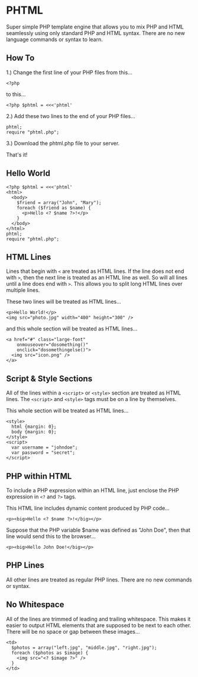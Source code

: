 PHTML
=====

Super simple PHP template engine that allows you to mix PHP and HTML seamlessly using only standard PHP and HTML syntax. There are no new language commands or syntax to learn.

How To
------

1.) Change the first line of your PHP files from this...

    <?php

to this...

    <?php $phtml = <<<'phtml'

2.) Add these two lines to the end of your PHP files...

    phtml;
    require "phtml.php";

3.) Download the phtml.php file to your server.

That's it!

Hello World
-----------

    <?php $phtml = <<<'phtml'
    <html>
      <body>
        $friend = array("John", "Mary");
        foreach ($friend as $name) {
          <p>Hello <? $name ?>!</p>
        }
      </body>
    </html>
    phtml;
    require "phtml.php";

HTML Lines
----------

Lines that begin with `<` are treated as HTML lines. If the line does not end with `>`, then the next line is treated as an HTML line as well. So will all lines until a line does end with `>`. This allows you to split long HTML lines over multiple lines.

These two lines will be treated as HTML lines...

    <p>Hello World!</p>
    <img src="photo.jpg" width="400" height="300" />
    
and this whole section will be treated as HTML lines...

    <a href="#" class="large-font"
        onmouseover="dosomething()"
        onclick="dosomethingelse()">
      <img src="icon.png" />
    </a>

Script & Style Sections
-----------------------

All of the lines within a `<script>` or `<style>` section are treated as HTML lines. The `<script>` and `<style>` tags must be on a line by themselves.

This whole section will be treated as HTML lines...

    <style>
      html {margin: 0};
      body {margin: 0};
    </style>
    <script>
      var username = "johndoe";
      var password = "secret";
    </script>

PHP within HTML
---------------

To include a PHP expression within an HTML line, just enclose the PHP expression in `<?` and `?>` tags.

This HTML line includes dynamic content produced by PHP code...

    <p><big>Hello <? $name ?>!</big></p>
    
Suppose that the PHP variable $name was defined as "John Doe", then that line would send this to the browser...

    <p><big>Hello John Doe!</big></p>
    
PHP Lines
---------

All other lines are treated as regular PHP lines. There are no new commands or syntax.

No Whitespace
-------------

All of the lines are trimmed of leading and trailing whitespace. This makes it easier to output HTML elements that are supposed to be next to each other. There will be no space or gap between these images...

    <td>
      $photos = array("left.jpg", "middle.jpg", "right.jpg");
      foreach ($photos as $image) {
        <img src="<? $image ?>" />
      }
    </td>

